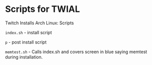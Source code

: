 # Scripts for TWIAL 
Twitch Installs Arch Linux: Scripts

`index.sh` - install script

`p` - post install script

`memtest.sh` - Calls index.sh and covers screen in blue saying memtest during installation.

